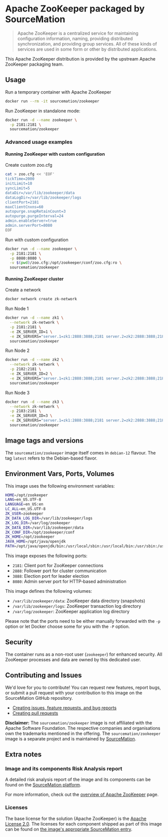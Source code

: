 # Apache ZooKeeper packaged by SourceMation

> Apache ZooKeeper is a centralized service for maintaining configuration information, naming, providing distributed synchronization, and providing group services. All of these kinds of services are used in some form or other by distributed applications.

This Apache ZooKeeper distribution is provided by the upstream Apache ZooKeeper packaging team.

## Usage

Run a temporary container with Apache ZooKeeper

```bash
docker run --rm -it sourcemation/zookeeper
```

Run ZooKeeper in standalone mode:

```bash
docker run -d --name zookeeper \
  -p 2181:2181 \
  sourcemation/zookeeper
```

### Advanced usage examples

#### Running ZooKeeper with custom configuration

Create custom zoo.cfg

```bash
cat > zoo.cfg << 'EOF'
tickTime=2000
initLimit=10
syncLimit=5
dataDir=/var/lib/zookeeper/data
dataLogDir=/var/lib/zookeeper/logs
clientPort=2181
maxClientCnxns=60
autopurge.snapRetainCount=3
autopurge.purgeInterval=24
admin.enableServer=true
admin.serverPort=8080
EOF
```

Run with custom configuration

```bash
docker run -d --name zookeeper \
  -p 2181:2181 \
  -p 8080:8080 \
  -v $(pwd)/zoo.cfg:/opt/zookeeper/conf/zoo.cfg:ro \
  sourcemation/zookeeper
```

#### Running ZooKeeper cluster

Create a network

```bash
docker network create zk-network
```

Run Node 1

```bash
docker run -d --name zk1 \
  --network zk-network \
  -p 2181:2181 \
  -e ZK_SERVER_ID=1 \
  -e ZK_SERVERS="server.1=zk1:2888:3888;2181 server.2=zk2:2888:3888;2181 server.3=zk3:2888:3888;2181" \
  sourcemation/zookeeper
```

Run Node 2

```bash
docker run -d --name zk2 \
  --network zk-network \
  -p 2182:2181 \
  -e ZK_SERVER_ID=2 \
  -e ZK_SERVERS="server.1=zk1:2888:3888;2181 server.2=zk2:2888:3888;2181 server.3=zk3:2888:3888;2181" \
  sourcemation/zookeeper
```

Run Node 3

```bash
docker run -d --name zk3 \
  --network zk-network \
  -p 2183:2181 \
  -e ZK_SERVER_ID=3 \
  -e ZK_SERVERS="server.1=zk1:2888:3888;2181 server.2=zk2:2888:3888;2181 server.3=zk3:2888:3888;2181" \
  sourcemation/zookeeper
```

## Image tags and versions

The `sourcemation/zookeeper` image itself comes in `debian-12` flavour. The tag `latest` refers to the Debian-based flavor.

## Environment Vars, Ports, Volumes

This image uses the following environment variables:

```bash
HOME=/opt/zookeeper
LANG=en_US.UTF-8
LANGUAGE=en_US:en
LC_ALL=en_US.UTF-8
ZK_USER=zookeeper
ZK_DATA_LOG_DIR=/var/lib/zookeeper/logs
ZK_LOG_DIR=/var/log/zookeeper
ZK_DATA_DIR=/var/lib/zookeeper/data
ZK_CONF_DIR=/opt/zookeeper/conf
ZK_HOME=/opt/zookeeper
JAVA_HOME=/opt/java/openjdk
PATH=/opt/java/openjdk/bin:/usr/local/sbin:/usr/local/bin:/usr/sbin:/usr/bin:/sbin:/bin:/opt/zookeeper/bin
```

This image exposes the following ports:

- `2181`: Client port for ZooKeeper connections
- `2888`: Follower port for cluster communication
- `3888`: Election port for leader election
- `8080`: Admin server port for HTTP-based administration

This image defines the following volumes:

- `/var/lib/zookeeper/data`: ZooKeeper data directory (snapshots)
- `/var/lib/zookeeper/logs`: ZooKeeper transaction log directory
- `/var/log/zookeeper`: ZooKeeper application log directory

Please note that the ports need to be either manually forwarded with the
`-p` option or let Docker choose some for you with the `-P` option.

## Security

The container runs as a non-root user (`zookeeper`) for enhanced security. All ZooKeeper processes and data are owned by this dedicated user.

## Contributing and Issues

We'd love for you to contribute! You can request new features, report bugs, or
submit a pull request with your contribution to this image on the SourceMation
GitHub repository.

- [Creating issues, feature requests, and bug reports](https://github.com/SourceMation/images/issues/new/choose)
- [Creating pull requests](https://github.com/SourceMation/images/compare)

**Disclaimer:** The `sourcemation/zookeeper` image is not affiliated with
the Apache Software Foundation. The respective companies and
organisations own the trademarks mentioned in the offering. The
`sourcemation/zookeeper` image is a separate project and is maintained by
[SourceMation](https://sourcemation.com).

## Extra notes

### Image and its components Risk Analysis report

A detailed risk analysis report of the image and its components can be
found on the [SourceMation
platform](https://sourcemation.com/catalog/zookeeper).

For more information, check out the [overview of
Apache ZooKeeper](https://zookeeper.apache.org/) page.

### Licenses

The base license for the solution (Apache ZooKeeper) is the
[Apache License 2.0](https://www.apache.org/licenses/LICENSE-2.0). The licenses for each component shipped as
part of this image can be found on [the image's appropriate SourceMation
entry](https://sourcemation.com/catalog/zookeeper).
